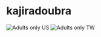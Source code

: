 # kajiradoubra
![Adults only US](http://commons.wikimedia.org/wiki/File:ESRB_2013_Adults_Only.png)
![Adults only TW](http://zh.wikipedia.org/wiki/%E9%81%8A%E6%88%B2%E8%BB%9F%E9%AB%94%E5%88%86%E7%B4%9A%E7%AE%A1%E7%90%86%E8%BE%A6%E6%B3%95#mediaviewer/File:GSRR_R_logo.svg)

